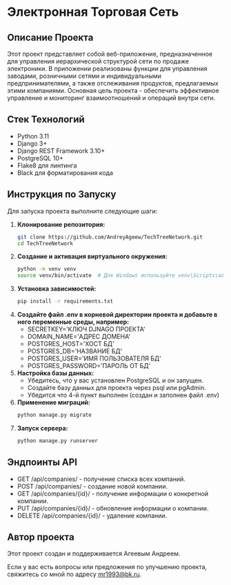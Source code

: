 # Электронная Торговая Сеть

## Описание Проекта

Этот проект представляет собой веб-приложение, предназначенное для управления иерархической структурой сети по продаже
электроники. В приложении реализованы функции для управления заводами, розничными сетями и индивидуальными
предпринимателями, а также отслеживания продуктов, предлагаемых этими компаниями. Основная цель проекта - обеспечить
эффективное управление и мониторинг взаимоотношений и операций внутри сети.

## Стек Технологий

- Python 3.11
- Django 3+
- Django REST Framework 3.10+
- PostgreSQL 10+
- Flake8 для линтинга
- Black для форматирования кода

## Инструкция по Запуску

Для запуска проекта выполните следующие шаги:

1. **Клонирование репозитория:**
   ```bash
   git clone https://github.com/AndreyAgeew/TechTreeNetwork.git
   cd TechTreeNetwork
2. **Создание и активация виртуального окружения:**
    ```bash
   python -m venv venv
   source venv/bin/activate  # Для Windows используйте venv\Scripts\activate
3. **Установка зависимостей:**
    ```bash
   pip install -r requirements.txt
4. **Создайте файл .env в корневой директории проекта и добавьте в него переменные среды, например:**
   * SECRETKEY='КЛЮЧ DJNAGO ПРОЕКТА'
   * DOMAIN_NAME='АДРЕС ДОМЕНА'
   * POSTGRES_HOST='ХОСТ БД'
   * POSTGRES_DB='НАЗВАНИЕ БД'
   * POSTGRES_USER='ИМЯ ПОЛЬЗОВАТЕЛЯ БД'
   * POSTGRES_PASSWORD='ПАРОЛЬ ОТ БД'
5. **Настройка базы данных:**
   * Убедитесь, что у вас установлен PostgreSQL и он запущен.
   * Создайте базу данных для проекта через psql или pgAdmin.
   * Убедится что 4-й пункт выполнен (создан и заполнен файл .env)
6. **Применение миграций:**
   ```bash
   python manage.py migrate
7. **Запуск сервера:**
   ```bash
   python manage.py runserver

## Эндпоинты API
- GET /api/companies/ - получение списка всех компаний.
- POST /api/companies/ - создание новой компании.
- GET /api/companies/{id}/ - получение информации о конкретной компании.
- PUT /api/companies/{id}/ - обновление информации о компании.
- DELETE /api/companies/{id}/ - удаление компании.

## Автор проекта

Этот проект создан и поддерживается Агеевым Андреем.

Если у вас есть вопросы или предложения по улучшению проекта, свяжитесь со мной по адресу mr1993@bk.ru.
